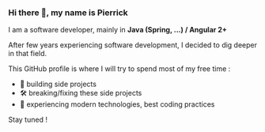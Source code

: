 ### Hi there 👋, my name is Pierrick

I am a software developer, mainly in __Java (Spring, ...) / Angular 2+__

After few years experiencing software development, I decided to dig deeper in that field.

This GitHub profile is where I will try to spend most of my free time :

- :truck: building side projects
- :hammer_and_wrench: breaking/fixing these side projects
- :star2:	experiencing modern technologies, best coding practices

Stay tuned !
